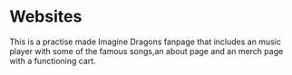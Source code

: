 # Websites
This is a practise made Imagine Dragons fanpage that includes an music player with some of the famous songs,an about page and an merch page with a functioning cart.
